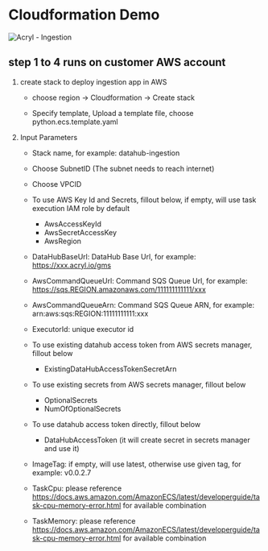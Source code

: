 # Cloudformation Demo
![Acryl - Ingestion](https://user-images.githubusercontent.com/1105928/151049717-f70eaa9f-f296-4b13-88d0-936c18e5665a.png)
## step 1 to 4 runs on customer AWS account
1. create stack to deploy ingestion app in AWS
     - choose region -> Cloudformation -> Create stack

     - Specify template, Upload a template file, choose python.ecs.template.yaml


2. Input Parameters
    - Stack name, for example: datahub-ingestion
    - Choose SubnetID (The subnet needs to reach internet)
    - Choose VPCID

    - To use AWS Key Id and Secrets, fillout below, if empty, will use task execution IAM role by default
        - AwsAccessKeyId
        - AwsSecretAccessKey
        - AwsRegion

    - DataHubBaseUrl: DataHub Base Url, for example: https://xxx.acryl.io/gms
    - AwsCommandQueueUrl: Command SQS Queue Url, for example: https://sqs.REGION.amazonaws.com/111111111111/xxx
    - AwsCommandQueueArn: Command SQS Queue ARN, for example: arn:aws:sqs:REGION:11111111111:xxx
    - ExecutorId: unique executor id
    - To use existing datahub access token from AWS secrets manager, fillout below
        - ExistingDataHubAccessTokenSecretArn
    - To use existing secrets from AWS secrets manager, fillout below
        - OptionalSecrets
        - NumOfOptionalSecrets
    - To use datahub access token directly, fillout below
        - DataHubAccessToken (it will create secret in secrets manager and use it)


    - ImageTag: if empty, will use latest, otherwise use given tag, for example: v0.0.2.7
    - TaskCpu: please reference https://docs.aws.amazon.com/AmazonECS/latest/developerguide/task-cpu-memory-error.html for available combination
    - TaskMemory: please reference https://docs.aws.amazon.com/AmazonECS/latest/developerguide/task-cpu-memory-error.html for available combination





